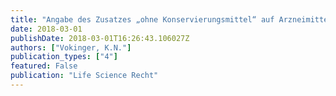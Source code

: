 ```yaml
---
title: "Angabe des Zusatzes „ohne Konservierungsmittel“ auf Arzneimittelpackung, BVGE C-4698/2015 vom 11. Dezember 2017"
date: 2018-03-01
publishDate: 2018-03-01T16:26:43.106027Z
authors: ["Vokinger, K.N."] 
publication_types: ["4"]
featured: False
publication: "Life Science Recht"
---
```

